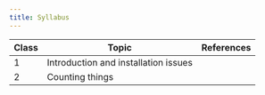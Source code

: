 ```yaml
---
title: Syllabus
---
```


| Class |                Topic                 | References |
| ----- | ------------------------------------ | ---------- |
| 1     | Introduction and installation issues |            |
| 2     | Counting things                      |            |
